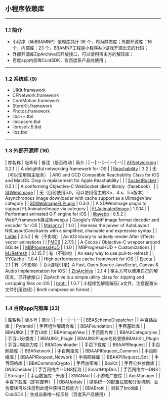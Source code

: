 <!-- TOC -->

## 小程序依赖库

--------------------------------

### 1.1 简介

- 小程序（libBBAMNP）依赖库共计 36 个，均为静态库；外部开源库：16 个，内部库：23 个，BBAMNP工程是小程序&小游戏开源出去的代码；
- 外部开源库ZipArchive已开放接口，可以使用宿主方的解压库；
- 百度app内部库CuidSDK，仅百度系产品线使用；

--------------------------------

### 1.2 系统库 (9)
- UIKit.framework
- CFNetwork.framework
- CoreMotion.framework
- StoreKit.framework
- Photos.framework
- libc++.tbd
- libicucore.tbd
- libresolv.9.tbd
- libz.tbd

--------------------------------

### 1.3 外部开源库 (16)

| 库名称 | 版本号 | 备注（是否改动 | 简介 |
|:--|:--|:--|:--|:--|
| [AFNetworking](https://github.com/AFNetworking/AFNetworking) | 3.2.1 |  | A delightful networking framework for iOS | 
| [Reachability](https://github.com/tonymillion/Reachability) | 3.2 | 无（可以使用宿主版本） |  ARC and GCD Compatible Reachability Class for iOS and MacOS. Drop in replacement for Apple Reachability | | 
| [SocketRocket](https://github.com/facebook/SocketRocket) | 0.5.1 |  |   A conforming Objective-C WebSocket client library（facebook） |
| [SDWebImage](https://github.com/SDWebImage/SDWebImage) | | 无（目前使用5.0，可以使用宿主的3.x、4.x、5.x版本）| Asynchronous image downloader with cache support as a UIImageView category |
| [SDWebImageFLPlugin](https://github.com/SDWebImage/SDWebImageFLPlugin) | 0.3.0 |  |  A SDWebImage plugin to support FLAnimatedImage via category |
| [FLAnimatedImage](https://github.com/Flipboard/FLAnimatedImage) | 1.0.14 |  |  Performant animated GIF engine for iOS |
| [libwebp](https://github.com/seanooi/iOS-WebP) | 0.5.2 | WebP.framework换成libwebp.a |  Google's WebP image format decoder and encoder for iOS |
| [Masonry](https://github.com/SnapKit/Masonry) | 1.1.0 |  |  Harness the power of AutoLayout NSLayoutConstraints with a simplified, chainable and expressive syntax |
| [Lottie](https://github.com/airbnb/lottie-ios) | 2.5.2 | 有（不影响）|  An iOS library to natively render After Effects vector animations |
| [FMDB](https://github.com/ccgus/fmdb) | 2.7.5 |  |  A Cocoa / Objective-C wrapper around SQLite |
| [MBProgressHUD](https://github.com/jdg/MBProgressHUD) | 1.1.0 |  |  MBProgressHUD + Customizations |
| [MJRefresh](https://github.com/CoderMJLee/MJRefresh) | 3.1.15.7 | 有（不影响）|  An easy way to use pull-to-refresh |
| [YYCache](https://github.com/ibireme/YYCache) | 1.0.4 |  |  High performance cache framework for iOS |
| [Ejecta](https://github.com/phoboslab/Ejecta) | 2.1 | 有（不影响）|【小游戏引擎】A Fast, Open Source JavaScript, Canvas & Audio Implementation for iOS |
| [ZipArchive](https://github.com/ZipArchive/ZipArchive) | 2.1.4 | 宿主方可以使用自己的解压库，已开放接口 | ZipArchive is a simple utility class for zipping and unzipping files on iOS |
| [brotli](https://github.com/google/brotli) | 1.0.7 | 小程序包解密解压(.a文件，注意配置头文件引用路径) | Brotli compression format |

---------------------------------

### 1.4 百度app内部库  (23)
| 库名称 | 版本号 | 简介 |
|:--|:--|:--|:--|
| BBASchemeDispatcher |  | 手百路由库 | 
| Pyramid |  | 手百组件解耦合库 | 
| BBAFoundation |  | 手百基础库 | 
| BBAUIKit |  | 手百UI库 | 
| BBAImageView |  | 手百图片库 | 
| BBAUICategoryies |  | 手百UI分类库 | 
| BBAUIKit_Plugin | BBAUIKitPlugin名称更换BBAUIKit_Plugin | 手百UI端能力库 | 
| BBADownloader |  | 手百下载库 | 
| BBAAPIRequest |  | 手百网络库 | 
| BBANetwork |  | 手百网络库 | 
| BBAAPIRequest_Common |  | 手百网络库 | 
| BBAAPIRequest_Network |  | 手百网络库 | 
| BBAAPIRequest_Sdt |  | 手百网络库 | 
| BBACommonCrypto |  | 手百加密库 | 
| BoxKit |  | 手百公共参数库 | 
| DNSChecker |  | 手百网络库--DNS探测  | 
| SmartHttpDns |  | 手百网络库--DNS | 
| Storage |  | 手百数据库--升级 | 
| SWANAd |  | 小游戏广告库 | 
| ApsManager |  | 手百下载库（即将废弃） | 
| BBAUpdate |  | 提供统一的配置拉取和分发机制，业务模块可以注册到此组件获得云控能力 | 
| BBABrotli |  | 封装了brotli库 | 
| CuidSDK |  | 生成设备唯一标示符（百度系产品使用） | 


